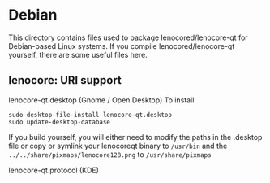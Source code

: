 
Debian
====================
This directory contains files used to package lenocored/lenocore-qt
for Debian-based Linux systems. If you compile lenocored/lenocore-qt yourself, there are some useful files here.

## lenocore: URI support ##


lenocore-qt.desktop  (Gnome / Open Desktop)
To install:

	sudo desktop-file-install lenocore-qt.desktop
	sudo update-desktop-database

If you build yourself, you will either need to modify the paths in
the .desktop file or copy or symlink your lenocoreqt binary to `/usr/bin`
and the `../../share/pixmaps/lenocore128.png` to `/usr/share/pixmaps`

lenocore-qt.protocol (KDE)

